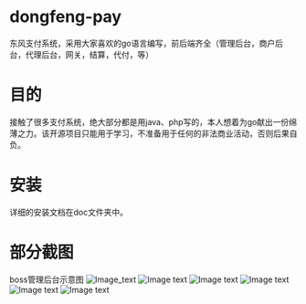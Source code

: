 # dongfeng-pay
东风支付系统，采用大家喜欢的go语言编写，前后端齐全（管理后台，商户后台，代理后台，网关，结算，代付，等）
# 目的
接触了很多支付系统，绝大部分都是用java、php写的，本人想着为go献出一份绵薄之力。该开源项目只能用于学习，不准备用于任何的非法商业活动，否则后果自负。
# 安装
详细的安装文档在doc文件夹中。
# 部分截图
boss管理后台示意图
![Image_text](https://github.com/kongyuebin1/dongfeng-pay/raw/master/doc/boss1.png)
![Image text](https://github.com/kongyuebin1/dongfeng-pay/raw/master/doc/boss2.png)
![Image text](https://github.com/kongyuebin1/dongfeng-pay/raw/master/doc/boss3.png)
![Image text](https://github.com/kongyuebin1/dongfeng-pay/raw/master/doc/boss4.png)
![Image text](https://github.com/kongyuebin1/dongfeng-pay/raw/master/doc/boss5.png)
![Image text](https://github.com/kongyuebin1/dongfeng-pay/raw/master/doc/boss6.png)
